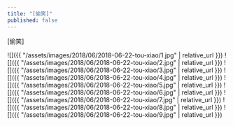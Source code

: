 ```yaml
---
title: "[偷笑]"
published: false
---
```

[偷笑]



![]({{ "/assets/images/2018/06/2018-06-22-tou-xiao/1.jpg" | relative_url }})
![]({{ "/assets/images/2018/06/2018-06-22-tou-xiao/2.jpg" | relative_url }})
![]({{ "/assets/images/2018/06/2018-06-22-tou-xiao/3.jpg" | relative_url }})
![]({{ "/assets/images/2018/06/2018-06-22-tou-xiao/4.jpg" | relative_url }})
![]({{ "/assets/images/2018/06/2018-06-22-tou-xiao/5.jpg" | relative_url }})
![]({{ "/assets/images/2018/06/2018-06-22-tou-xiao/6.jpg" | relative_url }})
![]({{ "/assets/images/2018/06/2018-06-22-tou-xiao/7.jpg" | relative_url }})
![]({{ "/assets/images/2018/06/2018-06-22-tou-xiao/8.jpg" | relative_url }})
![]({{ "/assets/images/2018/06/2018-06-22-tou-xiao/9.jpg" | relative_url }})
